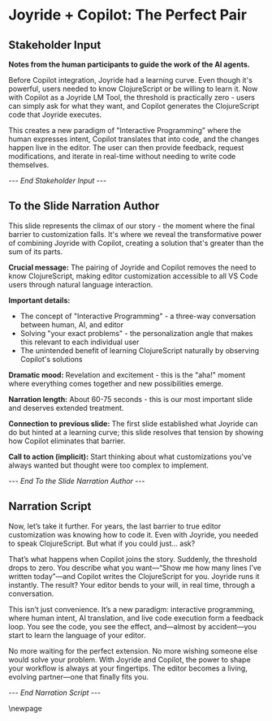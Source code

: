 # Joyride + Copilot: The Perfect Pair

## Stakeholder Input

**Notes from the human participants to guide the work of the AI agents.**

Before Copilot integration, Joyride had a learning curve. Even though it's powerful, users needed to know ClojureScript or be willing to learn it. Now with Copilot as a Joyride LM Tool, the threshold is practically zero - users can simply ask for what they want, and Copilot generates the ClojureScript code that Joyride executes.

This creates a new paradigm of "Interactive Programming" where the human expresses intent, Copilot translates that into code, and the changes happen live in the editor. The user can then provide feedback, request modifications, and iterate in real-time without needing to write code themselves.

*--- End Stakeholder Input ---*

## To the Slide Narration Author

This slide represents the climax of our story - the moment where the final barrier to customization falls. It's where we reveal the transformative power of combining Joyride with Copilot, creating a solution that's greater than the sum of its parts.

**Crucial message:** The pairing of Joyride and Copilot removes the need to know ClojureScript, making editor customization accessible to all VS Code users through natural language interaction.

**Important details:**
- The concept of "Interactive Programming" - a three-way conversation between human, AI, and editor
- Solving "your exact problems" - the personalization angle that makes this relevant to each individual user
- The unintended benefit of learning ClojureScript naturally by observing Copilot's solutions

**Dramatic mood:** Revelation and excitement - this is the "aha!" moment where everything comes together and new possibilities emerge.

**Narration length:** About 60-75 seconds - this is our most important slide and deserves extended treatment.

**Connection to previous slide:** The first slide established what Joyride can do but hinted at a learning curve; this slide resolves that tension by showing how Copilot eliminates that barrier.

**Call to action (implicit):** Start thinking about what customizations you've always wanted but thought were too complex to implement.

*--- End To the Slide Narration Author ---*

## Narration Script


Now, let’s take it further. For years, the last barrier to true editor customization was knowing how to code it. Even with Joyride, you needed to speak ClojureScript. But what if you could just… ask?

That’s what happens when Copilot joins the story. Suddenly, the threshold drops to zero. You describe what you want—“Show me how many lines I’ve written today”—and Copilot writes the ClojureScript for you. Joyride runs it instantly. The result? Your editor bends to your will, in real time, through a conversation.

This isn’t just convenience. It’s a new paradigm: interactive programming, where human intent, AI translation, and live code execution form a feedback loop. You see the code, you see the effect, and—almost by accident—you start to learn the language of your editor.

No more waiting for the perfect extension. No more wishing someone else would solve your problem. With Joyride and Copilot, the power to shape your workflow is always at your fingertips. The editor becomes a living, evolving partner—one that finally fits you.

*--- End Narration Script ---*


\newpage
